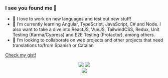 ### I see you found me 👀

-   🔭 I love to work on new languages and test out new stuff!
-   🌱 I’m currently learning Angular, TypeScript, JavaScript, C# and Node. I also want to take a dive into ReactJS, VueJS, TailwindCSS, Redux, Unit Testing (Karma/Cypress) and E2E Testing (Protactor), among others.
-   👯 I’m looking to collaborate on web projects and other projects that need translations to/from Spanish or Catalan

[Check my gist!](https://gist.github.com/Gummiees)

<div align="center">
  <img src="https://github-readme-stats.vercel.app/api?username=Gummiees&count_private=true&show_icons=true&theme=dracula" />
  <img src="https://github-readme-stats.vercel.app/api/top-langs/?username=Gummiees&theme=dracula&layout=compact" />
</div>
<div align="center">
  <img src="https://github-readme-stats.vercel.app/api/wakatime?username=gummie" />
</div>
